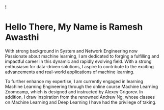 !
# Hello There, My Name is Ramesh Awasthi 
 With strong background in System and Network Engineering  now Passionate about machine learning, I am dedicated to forging a fulfilling and impactful career in this    dynamic and rapidly evolving field. With a strong enthusiasm for data-driven solutions, I aspire to contribute to the exciting advancements and real-world applications of machine learning.

 To further enhance my expertise, I am currently engaged in learning Machine Learning Engineering through the online course Machine Learning Zoomcamp, which is designed and instructed by Alexey Grigorev. In addition, I draw inspiration from the renowned Andrew Ng, whose classes on Machine Learning and Deep Learning I have had the privilege of taking.

